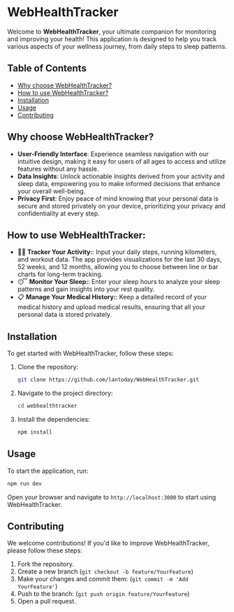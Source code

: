 # WebHealthTracker

Welcome to **WebHealthTracker**, your ultimate companion for monitoring and improving your health! This application is designed to help you track various aspects of your wellness journey, from daily steps to sleep patterns.

## Table of Contents

- [Why choose WebHealthTracker?](#why-choose-webhealthtracker)
- [How to use WebHealthTracker?](#how-to-use-webhealthtracker)
- [Installation](#installation)
- [Usage](#usage)
- [Contributing](#contributing)

## Why choose WebHealthTracker?

- **User-Friendly Interface**: Experience seamless navigation with our intuitive design, making it easy for users of all ages to access and utilize features without any hassle.
- **Data Insights**: Unlock actionable insights derived from your activity and sleep data, empowering you to make informed decisions that enhance your overall well-being.
- **Privacy First**: Enjoy peace of mind knowing that your personal data is secure and stored privately on your device, prioritizing your privacy and confidentiality at every step.

## How to use WebHealthTracker:

- 🏋️‍♂️ **Tracker Your Activity:**: Input your daily steps, running kilometers, and workout data. The app provides visualizations for the last 30 days, 52 weeks, and 12 months, allowing you to choose between line or bar charts for long-term tracking.
- 😴 **Monitor Your Sleep:**: Enter your sleep hours to analyze your sleep patterns and gain insights into your rest quality.
- 📋 **Manage Your Medical History:**: Keep a detailed record of your medical history and upload medical results, ensuring that all your personal data is stored privately.

## Installation

To get started with WebHealthTracker, follow these steps:

1. Clone the repository:

   ```bash
   git clone https://github.com/lantoday/WebHealthTracker.git
   ```

2. Navigate to the project directory:

   ```bash
   cd webhealthtracker
   ```

3. Install the dependencies:
   ```bash
   npm install
   ```

## Usage

To start the application, run:

```bash
npm run dev
```

Open your browser and navigate to `http://localhost:3000` to start using WebHealthTracker.

## Contributing

We welcome contributions! If you'd like to improve WebHealthTracker, please follow these steps:

1. Fork the repository.
2. Create a new branch (`git checkout -b feature/YourFeature`)
3. Make your changes and commit them: (`git commit -m 'Add YourFeature'`)
4. Push to the branch: (`git push origin feature/YourFeature`)
5. Open a pull request.
